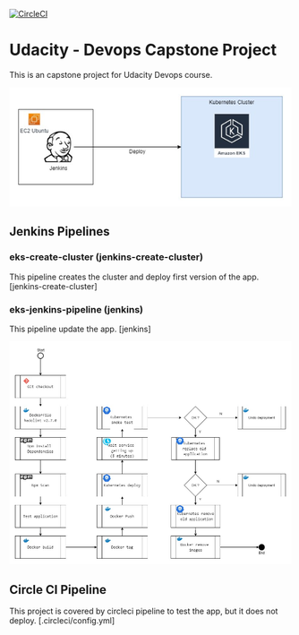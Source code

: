 [![CircleCI](https://circleci.com/gh/fr3d3rico/devops-capstone.svg?style=shield)](https://circleci.com/gh/fr3d3rico/devops-capstone)

# Udacity - Devops Capstone Project

This is an capstone project for Udacity Devops course.

[![Project](https://github.com/fr3d3rico/devops-capstone/blob/main/images/devops-capstone.jpg)](https://github.com/fr3d3rico/devops-capstone/blob/main/images/devops-capstone.jpg)

## Jenkins Pipelines

### eks-create-cluster (jenkins-create-cluster)

This pipeline creates the cluster and deploy first version of the app.
[jenkins-create-cluster]

### eks-jenkins-pipeline (jenkins)

This pipeline update the app.
[jenkins]

[![Jenkins Pipeline](https://github.com/fr3d3rico/devops-capstone/blob/main/images/devops-capstone.flow.jpg)](https://github.com/fr3d3rico/devops-capstone/blob/main/images/devops-capstone.flow.jpg)

## Circle CI Pipeline

This project is covered by circleci pipeline to test the app, but it does not deploy.
[.circleci/config.yml]
